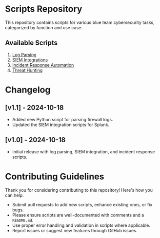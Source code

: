 # Scripts Repository

This repository contains scripts for various blue team cybersecurity tasks, categorized by function and use case.

## Available Scripts

1. [Log Parsing](./Log-Parsing/README.md)
2. [SIEM Integrations](./SIEM-Integrations/README.md)
3. [Incident Response Automation](./Incident-Response-Automation/README.md)
4. [Threat Hunting](./Threat-Hunting/README.md)

# Changelog

## [v1.1] - 2024-10-18
- Added new Python script for parsing firewall logs.
- Updated the SIEM integration scripts for Splunk.

## [v1.0] - 2024-10-18
- Initial release with log parsing, SIEM integration, and incident response scripts.


# Contributing Guidelines

Thank you for considering contributing to this repository! Here's how you can help:
- Submit pull requests to add new scripts, enhance existing ones, or fix bugs.
- Please ensure scripts are well-documented with comments and a `README.md`.
- Use proper error handling and validation in scripts where applicable.
- Report issues or suggest new features through GitHub issues.

